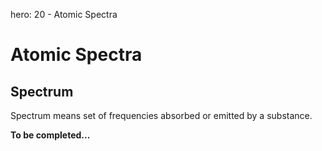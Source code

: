hero: 20 - Atomic Spectra

# Atomic Spectra

## Spectrum
Spectrum means set of frequencies absorbed or emitted by a substance.


**To be completed...**